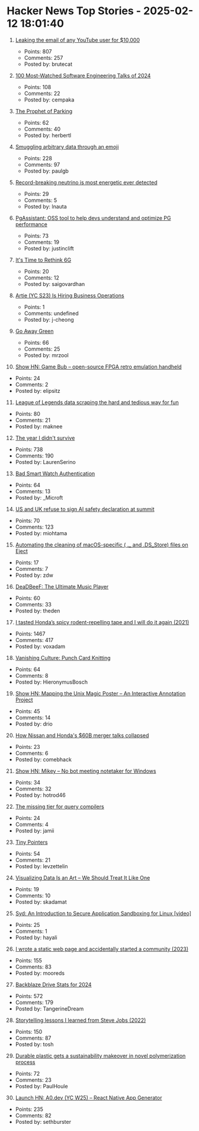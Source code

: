 # Hacker News Top Stories - 2025-02-12 18:01:40

1. [Leaking the email of any YouTube user for $10,000](https://brutecat.com/articles/leaking-youtube-emails)
   - Points: 807
   - Comments: 257
   - Posted by: brutecat

2. [100 Most-Watched Software Engineering Talks of 2024](https://www.techtalksweekly.io/p/100-most-watched-software-engineering)
   - Points: 108
   - Comments: 22
   - Posted by: cempaka

3. [The Prophet of Parking](https://www.worksinprogress.news/p/the-prophet-of-parking)
   - Points: 62
   - Comments: 40
   - Posted by: herbertl

4. [Smuggling arbitrary data through an emoji](https://paulbutler.org/2025/smuggling-arbitrary-data-through-an-emoji/)
   - Points: 228
   - Comments: 97
   - Posted by: paulgb

5. [Record-breaking neutrino is most energetic ever detected](https://www.nature.com/articles/d41586-025-00444-1)
   - Points: 29
   - Comments: 5
   - Posted by: lnauta

6. [PgAssistant: OSS tool to help devs understand and optimize PG performance](https://github.com/nexsol-technologies/pgassistant)
   - Points: 73
   - Comments: 19
   - Posted by: justinclift

7. [It's Time to Rethink 6G](https://spectrum.ieee.org/5g-bandwidth)
   - Points: 20
   - Comments: 12
   - Posted by: saigovardhan

8. [Artie (YC S23) Is Hiring Business Operations](https://www.ycombinator.com/companies/artie/jobs/CM1sVks-business-operations)
   - Points: 1
   - Comments: undefined
   - Posted by: j-cheong

9. [Go Away Green](https://en.wikipedia.org/wiki/Go_Away_Green)
   - Points: 66
   - Comments: 25
   - Posted by: mrzool

10. [Show HN: Game Bub – open-source FPGA retro emulation handheld](https://eli.lipsitz.net/posts/introducing-gamebub/)
   - Points: 24
   - Comments: 2
   - Posted by: elipsitz

11. [League of Legends data scraping the hard and tedious way for fun](https://maknee.github.io/blog/2025/League-Data-Scraping/)
   - Points: 80
   - Comments: 21
   - Posted by: maknee

12. [The year I didn't survive](https://bessstillman.substack.com/p/the-year-i-didnt-survive)
   - Points: 738
   - Comments: 190
   - Posted by: LaurenSerino

13. [Bad Smart Watch Authentication](https://sprocketfox.io/xssfox/2025/02/09/ido/)
   - Points: 64
   - Comments: 13
   - Posted by: _Microft

14. [US and UK refuse to sign AI safety declaration at summit](https://arstechnica.com/ai/2025/02/us-and-uk-refuse-to-sign-ai-safety-declaration-at-summit/)
   - Points: 70
   - Comments: 123
   - Posted by: miohtama

15. [Automating the cleaning of macOS-specific ( ._ and .DS_Store) files on Eject](https://blog.gingerbeardman.com/2025/02/08/automating-the-cleaning-of-macos-specific-files-on-eject/)
   - Points: 17
   - Comments: 7
   - Posted by: zdw

16. [DeaDBeeF: The Ultimate Music Player](https://deadbeef.sourceforge.io/)
   - Points: 60
   - Comments: 33
   - Posted by: theden

17. [I tasted Honda’s spicy rodent-repelling tape and I will do it again (2021)](https://haterade.substack.com/p/i-tasted-hondas-spicy-rodent-repelling)
   - Points: 1467
   - Comments: 417
   - Posted by: voxadam

18. [Vanishing Culture: Punch Card Knitting](https://blog.archive.org/2025/02/12/vanishing-culture-punch-card-knitting/)
   - Points: 64
   - Comments: 8
   - Posted by: HieronymusBosch

19. [Show HN: Mapping the Unix Magic Poster – An Interactive Annotation Project](https://drio.github.io/unixmagic/)
   - Points: 45
   - Comments: 14
   - Posted by: drio

20. [How Nissan and Honda's $60B merger talks collapsed](https://www.reuters.com/markets/deals/inside-collapse-nissan-hondas-60-billion-mega-deal-2025-02-12/)
   - Points: 23
   - Comments: 6
   - Posted by: comebhack

21. [Show HN: Mikey – No bot meeting notetaker for Windows](https://github.com/hotrod462/Mikey)
   - Points: 34
   - Comments: 32
   - Posted by: hotrod46

22. [The missing tier for query compilers](https://www.scattered-thoughts.net/writing/the-missing-tier-for-query-compilers/)
   - Points: 24
   - Comments: 4
   - Posted by: jamii

23. [Tiny Pointers](https://arxiv.org/abs/2111.12800)
   - Points: 54
   - Comments: 21
   - Posted by: levzettelin

24. [Visualizing Data Is an Art – We Should Treat It Like One](https://perthirtysix.com/visualizing-data-is-an-art)
   - Points: 19
   - Comments: 10
   - Posted by: skadamat

25. [Syd: An Introduction to Secure Application Sandboxing for Linux [video]](https://fosdem.org/2025/schedule/event/fosdem-2025-4176-syd-an-introduction-to-secure-application-sandboxing-for-linux/)
   - Points: 25
   - Comments: 1
   - Posted by: hayali

26. [I wrote a static web page and accidentally started a community (2023)](https://localfirstweb.dev/blog/2023-05-29-i-wrote-a-static-web-page)
   - Points: 155
   - Comments: 83
   - Posted by: mooreds

27. [Backblaze Drive Stats for 2024](https://www.backblaze.com/blog/backblaze-drive-stats-for-2024/)
   - Points: 572
   - Comments: 179
   - Posted by: TangerineDream

28. [Storytelling lessons I learned from Steve Jobs (2022)](https://www.fastcompany.com/90747313/steve-jobs-lessons-tony-fadell-build-book-excerpt)
   - Points: 150
   - Comments: 87
   - Posted by: tosh

29. [Durable plastic gets a sustainability makeover in novel polymerization process](https://phys.org/news/2025-01-durable-plastic-sustainability-makeover-polymerization.html)
   - Points: 72
   - Comments: 23
   - Posted by: PaulHoule

30. [Launch HN: A0.dev (YC W25) – React Native App Generator](undefined)
   - Points: 235
   - Comments: 82
   - Posted by: sethburster

